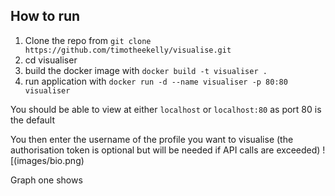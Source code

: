 ## How to run 
1. Clone the repo from `git clone https://github.com/timotheekelly/visualise.git`
2. cd visualiser
3. build the docker image with `docker build -t visualiser .`
4. run application with `docker run -d --name visualiser -p 80:80 visualiser`

You should be able to view at either `localhost` or `localhost:80` as port 80 is the default

You then enter the username of the profile you want to visualise (the authorisation token is optional but will be needed if API calls are exceeded)
![(images/bio.png)

Graph one shows 